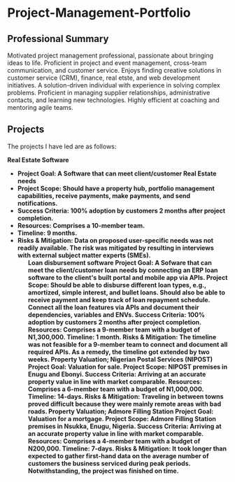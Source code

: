 # Project-Management-Portfolio
## Professional Summary
Motivated project management professional, passionate about bringing ideas to life. Proficient in project and event management, cross-team communication, and customer service. Enjoys finding creative solutions in customer service (CRM), finance, real etste, and web development initiatives. A solution-driven individual with experience in solving complex problems. Proficient in managing supplier relationships, administrative contacts, and learning new technologies. Highly efficient at coaching and mentoring agile teams. 
## Projects 
The projects I have led are as follows: <br/>

<b>Real Estate Software<b/> 
 
  <ul>
<li>Project Goal: A Software that can meet client/customer Real Estate needs 
<li>Project Scope: Should have a property hub, portfolio management capabilities, receive payments, make payments, and send notifications. 
<li>Success Criteria: 100% adoption by customers 2 months after project completion.  
<li>Resources: Comprises a 10-member team. 
<li>Timeline: 9 months. 
<li>Risks & Mitigation: Data on proposed user-specific needs was not readily available. The risk was mitigated by resulting in interviews with external subject matter experts (SMEs). 
  <ul/> 
Loan disbursement software
Project Goal: A Sofware that can meet the client/customer loan needs by connecting an ERP loan software to the client's built portal and mobile app via APIs.  
Project Scope: Should be able to disburse different loan types, e.g., amortized, simple interest, and bullet loans. Should also be able to receive payment and keep track of loan repayment schedule. Connect all the loan features via APIs and document their dependencies, variables and ENVs.  
Success Criteria: 100% adoption by customers 2 months after project completion.  
Resources: Comprises a 9-member team with a budget of N1,300,000. 
Timeline: 1 month. 
Risks & Mitigation: The timeline was not feasible for a 9-member team to connect and document all required APIs. As a remedy, the timeline got extended by two weeks. 
 Property Valuation; Nigerian Postal Services (NIPOST) 
Project Goal: Valuation for sale. 
Project Scope: NIPOST premises in Enugu and Ebonyi. 
Success Criteria: Arriving at an accurate property value in line with market comparable.  
Resources: Comprises a 6-member team with a budget of N1,000,000. 
Timeline: 14-days. 
Risks & Mitigation: Traveling in between towns proved difficult because they were mainly remote areas with bad roads. 
Property Valuation; Admore Filling Station 
Project Goal: Valuation for a mortgage. 
Project Scope: Admore Filling Station premises in Nsukka, Enugu, Nigeria. 
Success Criteria: Arriving at an accurate property value in line with market comparable.  
Resources: Comprises a 4-member team with a budget of N200,000. 
Timeline: 7-days. 
Risks & Mitigation: It took longer than expected to gather first-hand data on the average number of customers the business serviced during peak periods. Notwithstanding, the project was finished on time. 
